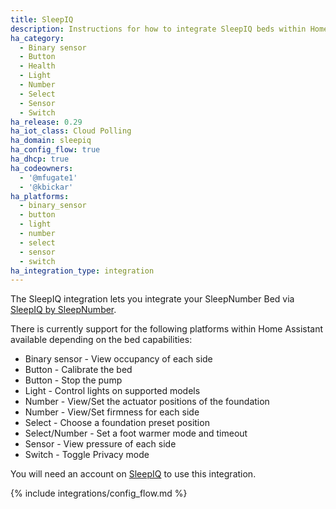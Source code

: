 ```yaml
---
title: SleepIQ
description: Instructions for how to integrate SleepIQ beds within Home Assistant.
ha_category:
  - Binary sensor
  - Button
  - Health
  - Light
  - Number
  - Select
  - Sensor
  - Switch
ha_release: 0.29
ha_iot_class: Cloud Polling
ha_domain: sleepiq
ha_config_flow: true
ha_dhcp: true
ha_codeowners:
  - '@mfugate1'
  - '@kbickar'
ha_platforms:
  - binary_sensor
  - button
  - light
  - number
  - select
  - sensor
  - switch
ha_integration_type: integration
---
```


The SleepIQ integration lets you integrate your SleepNumber Bed via [SleepIQ by SleepNumber](https://www.sleepnumber.com/pages/sleepiq-sleep-tracker).

There is currently support for the following platforms within Home Assistant available depending on the bed capabilities:

- Binary sensor - View occupancy of each side
- Button - Calibrate the bed
- Button - Stop the pump
- Light - Control lights on supported models
- Number - View/Set the actuator positions of the foundation
- Number - View/Set firmness for each side
- Select - Choose a foundation preset position
- Select/Number - Set a foot warmer mode and timeout
- Sensor - View pressure of each side
- Switch - Toggle Privacy mode

You will need an account on [SleepIQ](https://sleepiq.sleepnumber.com/) to use this integration.

{% include integrations/config_flow.md %}
